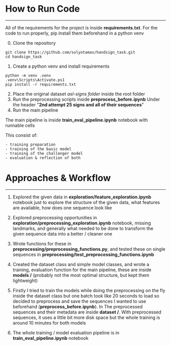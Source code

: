 # **How to Run Code**
---
All of the requirements for the project is inside **requirements.txt**. For the code to run properly, pip install them beforehand in a python venv

0) Clone the repository
```
git clone https://github.com/solyotamas/handsign_task.git
cd handsign_task
```
1) Create a python venv and install requirements
```
python -m venv .venv
.venv\Scripts\Activate.ps1
pip install -r requirements.txt
```

2) Place the original dataset *asl-signs folder* inside the root folder
3) Run the preprocessing scripts inside **preprocess_before.ipynb** Under the header 
"**2nd attempt 25 signs and all of their sequences**" 
4) Run the main pipeline

The main pipeline is inside **train_eval_pipeline.ipynb** 
notebook with runnable cells

This consist of:

    - training preparation
    - training of the basic model
    - training of the challenger model
    - evaluation & reflection of both

# **Approaches & Workflow**
---

1) Explored the given data in **exploration/feature_exploration.ipynb** notebook just to explore the structure of the given data, what features are available, how does one sequence look like

2) Explored preprocessing opportunities in **exploration/preprocessing_exploration.ipynb** notebook, missing landmarks, and generally what needed to be done to transform the given sequence data into a better / cleaner one

3) Wrote functions for these in **preprocessing/preprocessing_functions.py**, and tested these on single sequences in **preprocessing/test_preprocessing_functions.ipynb**

4) Created the dataset class and simple model classes, and wrote a training, evaluation function for the main pipeline, these are inside **models /** (probably not the most optimal structure, but kept them lightweight)

5) Firstly I tried to train the models while doing the preprocessing on the fly inside the dataset class but one batch took like 20 seconds to load so decided to preprocess and save the sequences I wanted to use beforehand (**preprocess_before.ipynb**). In The preprocessed sequences and their metadata are inside **dataset /**. With preprocessed sequences, it uses a little bit more disk space but the whole training is around 10 minutes for both models

6) The whole training / model evaluation pipeline is in **train_eval_pipeline.ipynb** notebook


